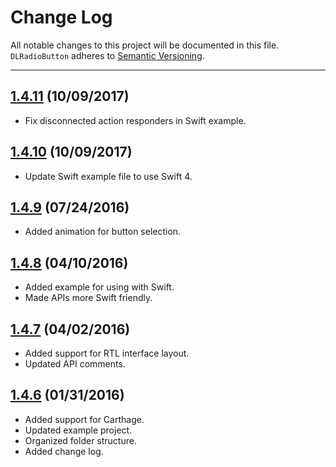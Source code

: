 # Change Log
All notable changes to this project will be documented in this file.
`DLRadioButton` adheres to [Semantic Versioning](http://semver.org/).

---

## [1.4.11](https://github.com/DavydLiu/DLRadioButton/releases/tag/1.4.11) (10/09/2017)
* Fix disconnected action responders in Swift example.

## [1.4.10](https://github.com/DavydLiu/DLRadioButton/releases/tag/1.4.10) (10/09/2017)
* Update Swift example file to use Swift 4.

## [1.4.9](https://github.com/DavydLiu/DLRadioButton/releases/tag/1.4.9) (07/24/2016)
* Added animation for button selection.

## [1.4.8](https://github.com/DavydLiu/DLRadioButton/releases/tag/1.4.8) (04/10/2016)
* Added example for using with Swift.
* Made APIs more Swift friendly.

## [1.4.7](https://github.com/DavydLiu/DLRadioButton/releases/tag/1.4.7) (04/02/2016)
* Added support for RTL interface layout.
* Updated API comments.

## [1.4.6](https://github.com/DavydLiu/DLRadioButton/releases/tag/1.4.6) (01/31/2016)
* Added support for Carthage.
* Updated example project.
* Organized folder structure.
* Added change log.

